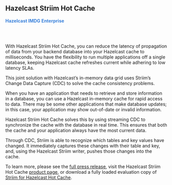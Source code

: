 ## Hazelcast Striim Hot Cache

<font color="#3981DB">**Hazelcast IMDG Enterprise**</font>

<br></br>


With Hazelcast Striim Hot Cache, you can reduce the latency of propagation of data from your backend database into your Hazelcast cache to milliseconds. You have the flexibility to run multiple applications off a single database, keeping Hazelcast cache refreshes current while adhering to low latency SLAs.

This joint solution with Hazelcast’s in-memory data grid uses Striim’s Change Data Capture (CDC) to solve the cache consistency problems.

When you have an application that needs to retrieve and store information in a database, you can use a Hazelcast in-memory cache for rapid access to data. There may be some other applications that make database updates; in this case, your application may show out-of-date or invalid information.

Hazelcast Striim Hot Cache solves this by using streaming CDC to synchronize the cache with the database in real time. This ensures that both the cache and your application always have the most current data.

Through CDC, Striim is able to recognize which tables and key values have changed. It immediately captures these changes with their table and key, and, using the Hazelcast Striim writer, pushes those changes into the cache.

To learn more, please see the [full press release](http://www.striim.com/blog/newsroom/press/hazelcast-striim-hot-cache/), visit the Hazelcast Striim Hot Cache [product page](https://hazelcast.com/products/solutions/hazelcast-striim-hot-cache/), or download a fully loaded evaluation copy of [Striim for Hazelcast Hot Cache](http://www.striim.com/download-striim-for-hazelcast-hot-cache/).
